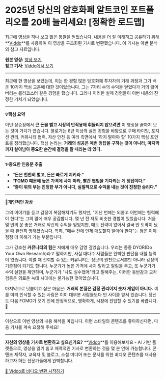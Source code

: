 # 2025년 당신의 암호화폐 알트코인 포트폴리오를 20배 늘리세요! [정확한 로드맵]

최근에 영상을 하나 보고 많은 통찰을 얻었습니다. 내용을 더 잘 이해하고 공유하기 위해 **[Viddo](https://viddo.pro/)**를 사용하여 이 영상을 구조화된 기사로 변환했습니다. 이 기사는 이번 분석의 참고 자료입니다.

**원본 영상:** [영상 보기](https://www.youtube.com/watch?v=q2vykOr2zic)  
**참고 기사:** [Viddo에서 보기](https://viddo.pro/zh/video-result/67bb32df-bd55-4610-935d-d2d69ee5ea5f)

---



최근에 한 영상을 보았는데, 이는 한 경험 많은 암호화폐 투자자의 거래 과정과 그가 배운 10가지 핵심 교훈에 대한 것이었습니다. 그는 7자리 수의 수익을 얻었다가 거의 잃어버리는 롤러코스터 같은 경험을 했습니다. 그러나 이러한 실제 경험들이 이번 내용의 진정한 가치가 되었습니다.

---

**💡핵심 요약**

이번 상승장에서 **큰 돈을 벌고 시장의 반작용에 휘둘리지 않으려면** 이 영상을 끝까지 보는 것이 가치가 있습니다. 블로거는 6년 이상의 실전 경험을 바탕으로 구매 타이밍, 포지션 관리, 커뮤니티 협력, 자산 안전 등 여러 측면에서 '하지 말아야 할' 10가지 핵심 포인트를 정리했습니다. 핵심 논리는: **거래의 성공은 매번 정답을 구하는 것이 아니라, 마지막까지 살아남아 중요한 순간에 결정을 잘 내리는 데 있다.**

---

**✨중요한 인용문 추출**

- **“돈은 천천히 벌고, 돈은 빠르게 지키라.”**
- **“FOMO 때문에 높은 가격에 사지 마라, 빨간 햇빛을 기다리는 게 정답이다.”**
- **“종이 위의 부는 진정한 부가 아니다, 실질적으로 수익을 내는 것이 진정한 승리다.”**

---

**🧠개인적인 감상**

그의 이야기를 듣고 감정이 복잡해지기도 했지만, "지난 번에는 외롭고 이번에는 협력해야 한다"는 그의 말에 매우 공감합니다. 몇 년 전 저도 비슷한 경험이 있었습니다. 처음 몇 번의 운 좋은 거래로 약간의 수익을 얻었지만, 매도 전략이 없어서 결국 반 토막이 났을 때 완전히 멍해졌습니다. 특히, "매수 전에 언제 매도할지 알아야 한다"는 점은 이제 점점 더 이해가 가는 부분입니다.

그가 강조한 **커뮤니티의 힘**은 저에게 매우 감명 깊었습니다. 우리는 종종 DYOR(Do Your Own Research)라고 말하지만, 사실 대다수 사람들은 완벽한 판단을 내릴 능력이 없습니다. 이럴 때 신뢰할 수 있는 커뮤니티는 정보의 원천으로서뿐만 아니라 감정의 기준점이 되기도 합니다. 누군가가 높은 가격에 사지 말라고 알림을 주고, 또 누군가가 수익 실현을 제안하며, 누군가가 "나도 실수했어"라고 말해주는, 이러한 동반감과 교차 검증은 외로운 늑대 시대에는 불가능한 것이었습니다.

마지막으로 덧붙이고 싶은 마음은: **거래의 본질은 감정 관리이지 숫자 게임이 아니다.** 이를 미리 인식할 수 있는 사람은 이미 대부분 사람들보다 반 사이클 앞서 있습니다. 당신도 다음 FOMO가 오기 전에 안정적으로, 명확하게, 시장에 진입할 수 있기를 바랍니다. 💪

--- 

이상으로 이번 영상의 내용 해석을 마칩니다. 이런 스타일의 콘텐츠를 좋아하신다면, 다음 기사를 계속 요청해 주세요!

---

**자신의 영상을 기사로 변환하고 싶으신가요?** **[Viddo](https://viddo.pro/)**를 이용해보세요 - AI 기반 플랫폼으로, 영상을 읽기 쉽고 매력적인 기사로 변환하는 것을 몇 분 안에 가능합니다. 콘텐츠 제작자, 교육자 및 블로그, 소셜 미디어 또는 문서를 위한 비디오 콘텐츠를 재사용하고자 하는 전문가들에게 완벽합니다.

[🚀 Viddo로 비디오 변환 시작하기](https://viddo.pro/)
